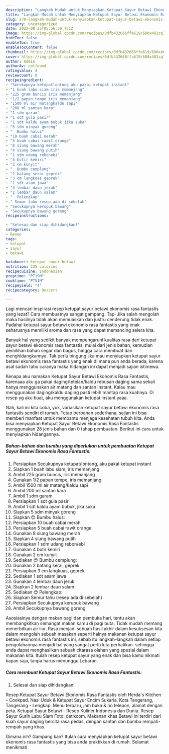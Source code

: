 ```yaml
---
description: "Langkah Mudah untuk Menyiapkan Ketupat Sayur Betawi Ekonomis Rasa Fantastis yang Menggugah Selera, Buat Buka Puasa}"
title: "Langkah Mudah untuk Menyiapkan Ketupat Sayur Betawi Ekonomis Rasa Fantastis yang Menggugah Selera, Buat Buka Puasa}"
slug: 270-langkah-mudah-untuk-menyiapkan-ketupat-sayur-betawi-ekonomis-rasa-fantastis-yang-menggugah-selera-buat-buka-puasa
category: Uncategorized
date: 2022-08-25T05:56:39.751Z
image: https://img-global.cpcdn.com/recipes/0dfb432666ffa619/680x482cq70/ketupat-sayur-betawi-ekonomis-rasa-fantastis-foto-resep-utama.jpg
hideToc: false
enableToc: true
enableTocContent: false
thumbnail: https://img-global.cpcdn.com/recipes/0dfb432666ffa619/680x482cq70/ketupat-sayur-betawi-ekonomis-rasa-fantastis-foto-resep-utama.jpg
cover: https://img-global.cpcdn.com/recipes/0dfb432666ffa619/680x482cq70/ketupat-sayur-betawi-ekonomis-rasa-fantastis-foto-resep-utama.jpg
author: Admin
authorAv: notfound
ratingvalue: 4
reviewcount: 8
recipeingredient:
- "Secukupnya ketupatlontong aku pakai ketupat instant"
- "1 buah labu siam iris memanjang"
- "225 gram buncis iris memanjang"
- "1/2 papan tempe iris memanjang"
- "1500 ml air matangkaldu sapi"
- "200 ml santan kara"
- "1 sdm garam"
- "1 sdt gula pasir"
- "1 sdt kaldu ayam bubuk jika suka"
- "5 sdm minyak goreng"
- "  Bumbu halus"
- "10 buah cabai merah"
- "5 buah cabai rawit orange"
- "8 siung bawang merah"
- "4 siung bawang putih"
- "1 sdm udang rebonebi"
- "4 butir kemiri"
- "2 cm kunyit"
- "  Bumbu cemplung"
- "2 batang serai geprek"
- "3 cm langkuas geprek"
- "1 sdt asam jawa"
- "4 lembar daun jeruk"
- "2 lembar daun salam"
- "  Pelengkap"
- " Semur tahu resep ada di sebelah"
- "Secukupnya kerupuk bawang"
- "Secukupnya bawang goreng"
recipeinstructions:

- "Selesai dan siap dihidangkan!"
categories:
- Resep
tags:
- ketupat
- sayur
- betawi

katakunci: ketupat sayur betawi 
nutrition: 225 calories
recipecuisine: Indonesian
preptime: "PT19M"
cooktime: "PT51M"
recipeyield: "4"
recipecategory: Dessert

---
```



Lagi mencari inspirasi resep ketupat sayur betawi ekonomis rasa fantastis yang lezat? Cara membuatnya sangat gampang. Tapi Jika salah mengolah maka hasilnya tidak akan memuaskan dan justru cenderung tidak enak. Padahal ketupat sayur betawi ekonomis rasa fantastis yang enak seharusnya memiliki aroma dan rasa yang dapat memancing selera kita.


Banyak hal yang sedikit banyak mempengaruhi kualitas rasa dari ketupat sayur betawi ekonomis rasa fantastis, mulai dari jenis bahan, kemudian pemilihan bahan segar dan bagus, hingga cara membuat dan menghidangkannya. Tak perlu bingung jika mau menyiapkan ketupat sayur betawi ekonomis rasa fantastis yang enak di mana pun anda berada, karena asal sudah tahu caranya maka hidangan ini dapat menjadi sajian istimewa.

Kenapa aku namakan Ketupat Sayur Betawi Ekonomis Rasa Fantastis, karenaaa aku ga pakai daging/tetelan/kaldu rebusan daging sama sekali hanya menggunakan air matang dan santan instant. Kalau mau menggunakan daging/kaldu daging pasti lebih mantap rasa kuahnya. Di resep yg aku buat, aku menggunakan ketupat instant yaaa.


Nah, kali ini kita coba, yuk, variasikan ketupat sayur betawi ekonomis rasa fantastis sendiri di rumah. Tetap berbahan sederhana, sajian ini bisa memberi manfaat untuk membantu menjaga kesehatan tubuh kita. Anda bisa menyiapkan Ketupat Sayur Betawi Ekonomis Rasa Fantastis menggunakan 28 jenis bahan dan 0 tahap pembuatan. Berikut ini cara untuk menyiapkan hidangannya.

<!--inarticleads1-->

##### Bahan-bahan dan bumbu yang diperlukan untuk pembuatan Ketupat Sayur Betawi Ekonomis Rasa Fantastis:

1. Persiapkan Secukupnya ketupat/lontong, aku pakai ketupat instant
1. Siapkan 1 buah labu siam, iris memanjang
1. Ambil 225 gram buncis, iris memanjang
1. Gunakan 1/2 papan tempe, iris memanjang
1. Ambil 1500 ml air matang/kaldu sapi
1. Ambil 200 ml santan kara
1. Ambil 1 sdm garam
1. Persiapkan 1 sdt gula pasir
1. Ambil 1 sdt kaldu ayam bubuk, jika suka
1. Siapkan 5 sdm minyak goreng
1. Siapkan  😊 Bumbu halus:
1. Persiapkan 10 buah cabai merah
1. Persiapkan 5 buah cabai rawit orange
1. Gunakan 8 siung bawang merah
1. Siapkan 4 siung bawang putih
1. Persiapkan 1 sdm udang rebon/ebi
1. Gunakan 4 butir kemiri
1. Gunakan 2 cm kunyit
1. Sediakan  😊 Bumbu cemplung:
1. Gunakan 2 batang serai, geprek
1. Persiapkan 3 cm langkuas, geprek
1. Sediakan 1 sdt asam jawa
1. Gunakan 4 lembar daun jeruk
1. Siapkan 2 lembar daun salam
1. Sediakan  😊 Pelengkap:
1. Siapkan  Semur tahu (resep ada di sebelah)
1. Persiapkan Secukupnya kerupuk bawang
1. Ambil Secukupnya bawang goreng


Asosiasinya dengan makan pagi dan pembuka hari, tentu akan membangkitkan semangat makan kamu di pagi buta. Tidak mudah memang menerbitkan air liur. Rasa menjadi sebuah hasil akhir dalam kesuksesan kita dalam mengolah sebuah masakan seperti halnya makanan ketupat sayur betawi ekonomis rasa fantastis ini, sebab itu langkah-langkah dalam setiap pengolahannya menjadi hal yang sangat perlu kita perhatikan. sehingga anda dapat menghasilkan sebuah citarasa olahan yang spesial dalam makanan kita. Itulah resep ketupat sayur yang enak dan bisa kamu nikmati kapan saja, tanpa harus menunggu Lebaran. 

<!--inarticleads2-->

##### Cara membuat Ketupat Sayur Betawi Ekonomis Rasa Fantastis:


1. Selesai dan siap dihidangkan!

Resep Ketupat Sayur Betawi Ekonomis Rasa Fantastis oleh Herda&#39;s Kitchen - Cookpad. Nasi Uduk &amp; Ketupat Sayur Encim Sukaria, Kota Tangerang, Tangerang - Lengkap: Menu terbaru, jam buka &amp; no telepon, alamat dengan peta. Ketupat Sayur Betawi - Resep Kuliner Indonesia dan Dunia. Resep Sayur Gurih Labu Siam Foto: detikcom. Makanan khas Betawi ini terdiri dari kuah sayur daging bercita rasa pedas, dengan santan dan bumbu rempah-rempah yang khas. 

Gimana nih? Gampang kan? Itulah cara menyiapkan ketupat sayur betawi ekonomis rasa fantastis yang bisa anda praktikkan di rumah. Selamat menikmati
